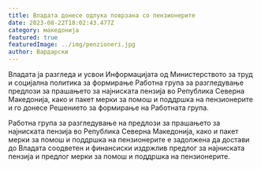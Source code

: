 ```yaml
---
title: Владата донесе одлука поврзана со пензионерите
date: 2023-08-22T18:02:43.477Z
category: македонија
featured: true
featuredImage: ../img/penzioneri.jpg
author: Вардарски
---
```

<!--StartFragment-->

Владата ја разгледа и усвои Информацијата од Министерството за труд и социјална политика за формирање Работна група за разгледување предлози за прашањето за најниската пензија во Република Северна Македонија, како и пакет мерки за помош и поддршка на пензионерите и го донесе Решението за формирање на Работната група.

Работна група за разгледување на предлози за прашањето за најниската пензија во Република Северна Македонија, како и пакет мерки за помош и поддршка на пензионерите е задолжена да достави до Владата соодветен и финансиски издржлив предлог за најниската пензија и предлог мерки за помош и поддршка на пензионерите.

<!--EndFragment-->